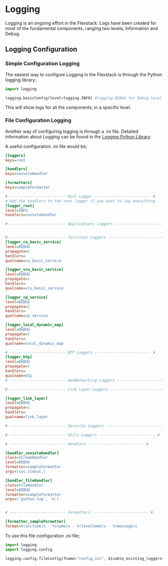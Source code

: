 # Logging

Logging is an ongoing effort in the Flexstack. Logs have been created for most of the fundamental components, ranging two levels; Information and Debug. 

## Logging Configuration

### Simple Configuration Logging 

The easiest way to configure Logging in the Flexstack is through the Python logging library;

```py
import logging

logging.basicConfig(level=logging.INFO) #logging.DEBUG for Debug-level logs.
```
This will show logs for all the components, in a specific level.

### File Configuration Logging

Another way of configuring logging is through a .ini file. Detailed information about Logging can be found in the [Logging Python Library](https://docs.python.org/3/library/logging.html).

A useful configuration .ini file would be;

```ini
[loggers]
keys=root

[handlers]
keys=consoleHandler

[formatters]
keys=sampleFormatter

# ------------------------- Root Logger ------------------------- #
# Add the handlers to the root logger if you want to log everything
[logger_root]
level=INFO
handlers=consoleHandler

# ------------------------- Applications Loggers ------------------------- #


# ------------------------- Faclities Loggers ------------------------- #
[logger_ca_basic_service]
level=DEBUG
propagate=1
handlers=
qualname=ca_basic_service

[logger_vru_basic_service]
level=DEBUG
propagate=1
handlers=
qualname=vru_basic_service

[logger_cp_service]
level=DEBUG
propagate=1
handlers=
qualname=cp_service

[logger_local_dynamic_map]
level=DEBUG
propagate=1
handlers=
qualname=local_dynamic_map

# ------------------------- BTP Loggers ------------------------- #
[logger_btp]
level=DEBUG
propagate=1
handlers=
qualname=btp
# ------------------------- GeoNetworking Loggers ------------------------- #

# ------------------------- Link Layer Loggers ------------------------- #

[logger_link_layer]
level=DEBUG
propagate=1
handlers=
qualname=link_layer

# ------------------------- Security Loggers ------------------------- #

# ------------------------- Utils Loggers ------------------------- #

# ------------------------- Handlers ------------------------- #

[handler_consoleHandler]
class=StreamHandler
level=DEBUG
formatter=sampleFormatter
args=(sys.stdout,)

[handler_fileHandler]
class=FileHandler
level=DEBUG
formatter=sampleFormatter
args=('python.log', 'w')


# ------------------------- Formatters ------------------------- #

[formatter_sampleFormatter]
format=%(asctime)s - %(name)s - %(levelname)s - %(message)s
```

To use this file configuration .ini file;

```py
import logging
import logging.config

logging.config.fileConfig(fname="config.ini", disable_existing_loggers=False)
```